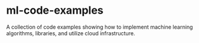 # ml-code-examples
A collection of code examples showing how to implement machine learning algorithms, libraries, and utilize cloud infrastructure.
